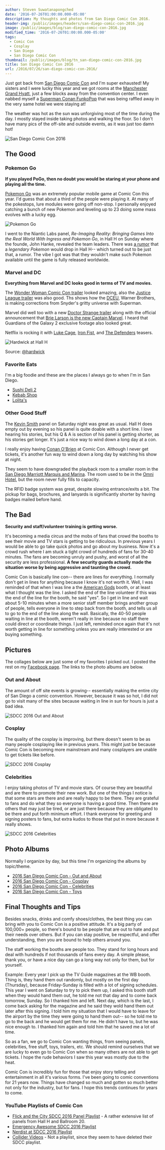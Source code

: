 ```yaml
---
author: Steven Suwatanapongched
date: '2016-07-26T01:00:00.000-05:00'
description: My thoughts and photos from San Diego Comic Con 2016.
header-img: /public/images/headers/san-diego-comic-con-2016.jpg
image: /public/images/blog/san-diego-comic-con-2016.jpg
modified_time: '2016-07-26T01:00:00.000-05:00'
tags:
  - Comic Con
  - Cosplay
  - San Diego
  - San Diego Comic Con
thumbnail: /public/images/blog/tn_san-diego-comic-con-2016.jpg
title: San Diego Comic Con 2016
url: /2016/07/26/san-diego-comic-con-2016/
---
```



Just got back from [San Diego Comic Con](http://www.comic-con.org/cci) and I'm super exhausted! My sisters and I were lucky this year and we got rooms at the [Manchester Grand Hyatt](http://manchester.grand.hyatt.com/en/hotel/home.html), just a few blocks away from the convention center. I even nabbed myself a [Superman Conan FunkoPop](https://www.instagram.com/p/BIIbAwrjP9A/) that was being raffled away in the very same hotel we were staying at!

The weather was hot as the sun was unforgiving most of the time during the day. I mostly stayed inside taking photos and walking the floor. So I don't have many pics of the off-site and outside events, as it was just too damn hot!

![San Diego Comic Con 2016](/public/images/blog/san-diego-comic-con-2016.jpg)

## The Good

### Pokemon Go
**If you played PoGo, then no doubt you would be staring at your phone and playing all the time.**

[Pokemon Go](http://www.pokemon.com/us/pokemon-video-games/pokemon-go/) was an extremely popular mobile game at Comic Con this year. I'd guess that about a third of the people were playing it. At many of the pokestops, lure modules were going off non-stop. I personally enjoyed catching a bunch of new Pokemon and leveling up to 23 doing some mass evolves with a lucky egg.

![Pokemon Go](/public/images/blog/2016-sdcc-screenshot-pokemon-go.jpg)

I went to the Niantic Labs panel, *Re-Imaging Reality: Bringing Games Into the Real World With Ingress and Pokemon Go*, in Hall H on Sunday where the founde, John Hanke, revealed the team leaders. There was [a rumor](https://twitter.com/nerdist/status/757299843362455552) that a *legendary Pokemon* would drop in Hall H-- which turned out to be just that, a rumor. The vibe I got was that they wouldn't make such Pokemon available until the game is fully released worldwide.

### Marvel and DC

**Everything from Marvel and DC looks good in terms of TV and movies.**

The [Wonder Woman Comic Con trailer](https://www.youtube.com/watch?v=46gQ869ejMM) looked amazing, also the [Justice League trailer](https://www.youtube.com/watch?v=4zhENoYrkZk) was also good. Ths shows how the [DCEU](https://en.wikipedia.org/wiki/DC_Extended_Universe), Warner Brothers, is making corrections from Snyder's gritty universe with Superman.

Marvel did well too with a new [Doctor Strange trailer](https://www.youtube.com/watch?v=HSzx-zryEgM) along with the official announcement that [Brie Larson is the new Captain Marvel](https://www.instagram.com/p/BIOkQm_Bvl5/). I heard that Guardians of the Galaxy 2 exclusive footage also looked great.

Netflix is rocking it with [Luke Cage](https://www.youtube.com/watch?v=Ymw5uvViqPU), [Iron Fist](https://www.youtube.com/watch?v=QCSPda7xQ3s), and [The Defenders](https://www.youtube.com/watch?v=wBZtM8q2Z1g) teasers.

![Hardwick at Hall H](/public/images/blog/hardwick_IG_Marvel.jpg)

Source: [@hardwick](https://www.instagram.com/p/BIOzMQLjLtD/)

### Favorite Eats

I'm a big foodie and these are the places I always go to when I'm in San Diego.

* [Sushi Deli 2](http://www.sushidelitwo.com/)
* [Kebab Shop](http://www.thekebabshop.com/)
* [Lolita's](http://lolitasmexicanfood.com/)


### Other Good Stuff

The [Kevin Smith](http://www.imdb.com/name/nm0003620/) panel on Saturday night was great as usual. Hall H does empty out by evening so his panel is quite doable with a short line. I love hearing his stories, but his Q & A is section of his panel is getting shorter, as his stories get longer. It's just a nice way to wind down a long day at a con.

I really enjoy having [Conan O'Brien](http://teamcoco.com/) at Comic Con. Although I never get tickets, it's another fun way to wind down a long day by watching his show at night.

They seem to have downgraded the playback room to a smaller room in the [San Diego Marriott Marquis and Marina](http://www.marriott.com/hotels/travel/sandt-marriott-marquis-san-diego-marina/). The room used to be in the [Omni Hotel](https://www.omnihotels.com/hotels/san-diego), but the room never fully fills to capacity.

The RFID badge system was great, despite slowing entrance/exits a bit. The pickup for bags, brochures, and lanyards is significantly shorter by having badges mailed before hand.

## The Bad

**Security and staff/volunteer training is getting worse.**

It's becoming a media circus and the mobs of fans that crowd the booths to see their movie and TV stars is getting to be ridiculous. In previous years I would be able to go take quick photos and go about my business. Now it's a crowd rush where I am stuck a tight crowd of hundreds of fans for 30-40 minutes. The fans are becoming unruly and pushy, and worst of all the security are less professional. **A few security guards actually made the situation worse by being aggressive and taunting the crowd.**

Comic Con is basically line con-- there are lines for everything. I normally don't get in lines for anything because I know it's not worth it. Well, I was reminded of that when I was line a the [American Gods](http://www.imdb.com/title/tt1898069/) booth, or at least what I thought was the line. I asked the end of the line volunteer if this was the end of the line for the booth, he said "yes". So I get in line and wait about 5-10 minutes when a more senior staff member brings another group of people, tells everyone in line to step back from the booth, and tells us all to go to the end of the line along the wall. Basically, the 40-50 people waiting in line at the booth, weren't really in line because no staff there could direct or coordinate things. I just left, reminded once again that it's not worth getting in line for something unless you are really interested or are buying something.

## Pictures

The collages below are just some of my favorites I picked out. I posted the rest on my [Facebook page](https://www.facebook.com/SunpechPhotography/). The links to the photo albums are below.

### Out and About

The amount of off site events is growing-- essentially making the entire city of San Diego a comic convention. However, because it was so hot, I did not go to visit many of the sites because waiting in line in sun for hours is just a bad idea.

![SDCC 2016 Out and About](/public/images/blog/2016-sdcc-collage-out-and-about.jpg)

### Cosplay

The quality of the cosplay is improving, but there doesn't seem to be as many people cosplaying like in previous years. This might just be because Comic Con is becoming more mainstream and many cosplayers are unable to get tickets like before.

![SDCC 2016 Cosplay](/public/images/blog/2016-sdcc-collage-cosplay.jpg)

### Celebrities

I enjoy taking photos of TV and movie stars. Of course they are beautiful and are there to promote their new work. But one of the things I notice is that some stars are there and are really happy to be there. They are grateful to fans and do what they so everyone is having a good time. Then there are others that may just be tired, or are just there because they are obligated to be there and put forth minimum effort. I thank everyone for greeting and signing posters to fans, but extra kudos to those that put in more because it really shows.

![SDCC 2016 Celebrities](/public/images/blog/2016-sdcc-collage-celebrities.jpg)

## Photo Albums

Normally I organize by day, but this time I'm organizing the albums by topic/theme.

* [2016 San Diego Comic Con - Out and About](https://www.facebook.com/media/set/?set=a.1128590490539307.1073741910.408588035872893&type=3)
* [2016 San Diego Comic Con - Cosplay](https://www.facebook.com/media/set/?set=a.1128605903871099.1073741912.408588035872893&type=3)
* [2016 San Diego Comic Con - Celebrities](https://www.facebook.com/media/set/?set=a.1128597067205316.1073741911.408588035872893&type=3)
* [2016 San Diego Comic Con - Toys](https://www.facebook.com/media/set/?set=a.1128605903871099.1073741912.408588035872893&type=3)

## Final Thoughts and Tips

Besides snacks, drinks and comfy shoes/clothes, the best thing you can bring with you to Comic Con is a positive attitude. It's a big party of 100,000+ people, so there's bound to be people that are out to hate and put their needs over others. But if you can stay positive, be respectful, and offer understanding, then you are bound to help others around you.

The staff working the booths are people too. They stand for long hours and deal with hundreds if not thousands of fans every day. A simple please, thank you, or have a nice day can go a long way not only for them, but for yourself.

Example: Every year I pick up the TV Guide magazines at the WB booth. Thing is, they hand them out randomly, but mostly on the first day (Thursday), because Friday-Sunday is filled with a lot of signing schedules. This year I went on Saturday to try to pick them up, I asked this booth staff when they would hand them out, he told me not that day and to come back tomorrow, Sunday. So I thanked him and left. Next day, which is the last, I come back asking for the magazine and he said they wold hand them out later after this signing. I told him my situation that I would have to leave for the airport by the time they were going to hand them out-- so he told me to go to the back and he would get them for me. He didn't have to, but he was nice enough to. I thanked him again and told him that he saved me a lot of time.

So as a fan, we go to Comic Con wanting things, from seeing panels, celebrities, free stuff, toys, trailers, etc. We should remind ourselves that we are lucky to even go to Comic Con when so many others are not able to get tickets. I hope the rude behaviors I saw this year was mostly due to the heat.

Comic Con is incredibly fun for those that enjoy story telling and entertainment in all it's various forms. I've been going to comic conventions for 21 years now. Things have changed so much and gotten so much better not only for the industry, but for fans. I hope this trends continues for years to come.

### YouTube Playlists of Comic Con

* [Flick and the City SDCC 2016 Panel Playlist](https://www.youtube.com/watch?v=0uOkwDLAgRM&list=PLi8DA5V4mmmcIv5kTbL9KWMb34r9-3fRw) - A rather extensive list of panels from Hall H and Ballroom 20.
* [Emergency Awesome SDCC 2016 Playlist](https://www.youtube.com/playlist?list=PLOIeYdZ3Qczxp8PAZCMXmF0v513DXUBed)
* [Nerdist at SDCC 2016 Playlist](https://www.youtube.com/playlist?list=PLl4T6p7km9dZe2mc_vmTILHSNYcddpx5j)
* [Collider Videos](https://www.youtube.com/user/ColliderVideos/videos) - Not a playlist, since they seem to have deleted their SDCC playlist.